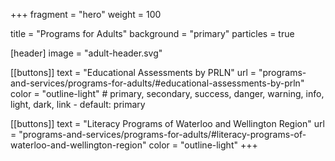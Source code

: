 +++
fragment = "hero"
weight = 100

title = "Programs for Adults"
background = "primary"
particles = true

[header]
  image = "adult-header.svg"

[[buttons]]
  text = "Educational Assessments by PRLN"
  url = "programs-and-services/programs-for-adults/#educational-assessments-by-prln"
  color = "outline-light" # primary, secondary, success, danger, warning, info, light, dark, link - default: primary

[[buttons]]
  text = "Literacy Programs of Waterloo and Wellington Region"
  url = "programs-and-services/programs-for-adults/#literacy-programs-of-waterloo-and-wellington-region"
  color = "outline-light"
+++

<!--more-->


